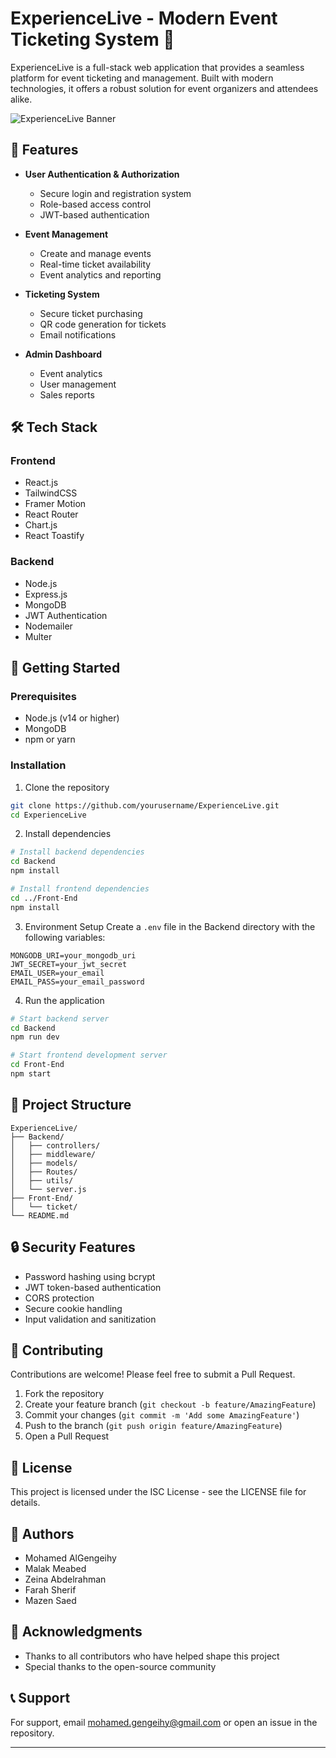 # ExperienceLive - Modern Event Ticketing System 🎫

ExperienceLive is a full-stack web application that provides a seamless platform for event ticketing and management. Built with modern technologies, it offers a robust solution for event organizers and attendees alike.

![ExperienceLive Banner](https://via.placeholder.com/1200x400?text=ExperienceLive)

## 🌟 Features

- **User Authentication & Authorization**
  - Secure login and registration system
  - Role-based access control
  - JWT-based authentication

- **Event Management**
  - Create and manage events
  - Real-time ticket availability
  - Event analytics and reporting

- **Ticketing System**
  - Secure ticket purchasing
  - QR code generation for tickets
  - Email notifications

- **Admin Dashboard**
  - Event analytics
  - User management
  - Sales reports

## 🛠️ Tech Stack

### Frontend
- React.js
- TailwindCSS
- Framer Motion
- React Router
- Chart.js
- React Toastify

### Backend
- Node.js
- Express.js
- MongoDB
- JWT Authentication
- Nodemailer
- Multer

## 🚀 Getting Started

### Prerequisites
- Node.js (v14 or higher)
- MongoDB
- npm or yarn

### Installation

1. Clone the repository
```bash
git clone https://github.com/yourusername/ExperienceLive.git
cd ExperienceLive
```

2. Install dependencies
```bash
# Install backend dependencies
cd Backend
npm install

# Install frontend dependencies
cd ../Front-End
npm install
```

3. Environment Setup
Create a `.env` file in the Backend directory with the following variables:
```env
MONGODB_URI=your_mongodb_uri
JWT_SECRET=your_jwt_secret
EMAIL_USER=your_email
EMAIL_PASS=your_email_password
```

4. Run the application
```bash
# Start backend server
cd Backend
npm run dev

# Start frontend development server
cd Front-End
npm start
```

## 📁 Project Structure

```
ExperienceLive/
├── Backend/
│   ├── controllers/
│   ├── middleware/
│   ├── models/
│   ├── Routes/
│   ├── utils/
│   └── server.js
├── Front-End/
│   └── ticket/
└── README.md
```

## 🔒 Security Features

- Password hashing using bcrypt
- JWT token-based authentication
- CORS protection
- Secure cookie handling
- Input validation and sanitization

## 🤝 Contributing

Contributions are welcome! Please feel free to submit a Pull Request.

1. Fork the repository
2. Create your feature branch (`git checkout -b feature/AmazingFeature`)
3. Commit your changes (`git commit -m 'Add some AmazingFeature'`)
4. Push to the branch (`git push origin feature/AmazingFeature`)
5. Open a Pull Request

## 📝 License

This project is licensed under the ISC License - see the LICENSE file for details.

## 👥 Authors

- Mohamed AlGengeihy 
- Malak Meabed
- Zeina Abdelrahman
- Farah Sherif
- Mazen Saed
## 🙏 Acknowledgments

- Thanks to all contributors who have helped shape this project
- Special thanks to the open-source community

## 📞 Support

For support, email mohamed.gengeihy@gmail.com or open an issue in the repository.

---
